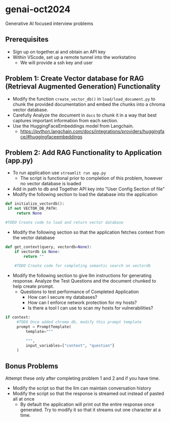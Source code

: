 # genai-oct2024

Generative AI focused interview problems

## Prerequisites
* Sign up on together.ai and obtain an API key
* Within VScode, set up a remote tunnel into the workstatino
   * We will provide a ssh key and user


## Problem 1: Create Vector database for RAG (Retrieval Augmented Generation) Functionality

* Modify the function `create_vector_db()` in `load/load_document.py` to chunk the provided documentation and embed the chunks into a chroma vector database. 
* Carefully Analyze the document in `docs`  to chunk it in a way that best captures important information from each section.
* Use the HuggingFaceEmbeddings model from Langchain.
  * https://python.langchain.com/docs/integrations/providers/huggingface/#huggingfaceembeddings

## Problem 2: Add RAG Functionality to Application (app.py)
* To run application use `streamlit run app.py`
   * The script is functional prior to completion of this problem, however no vector database is loaded
* Add in path to db and Together API key into "User Config Section of file"
* Modify the following section to load the database into the application
```python
def initialize_vectordb():
 if not VECTOR_DB_PATH:
     return None  

#TODO Create code to load and return vector database
```

* Modify the following section so that the application fetches context from the vector database
```python
def get_context(query, vectordb=None):
    if vectordb is None:
        return ""
    
    #TODO Create code for completing semantic search on vectordb 
``` 
* Modify the following section to give llm instructions for generating response. Analyze the Test Questions and the document chunked to help create prompt.
  * Questions to test performance of Completed Application 
    * How can I secure my databases?
    * How can I enforce network protection for my hosts?
    * Is there a tool I can use to scan my hosts for vulnerabilities?

```python
if context:
     #TODO Once added chroma db, modify this prompt template 
     prompt = PromptTemplate(
         template="""

         """,
         input_variables=["context", "question"]
     )
```


## Bonus Problems

Attempt these only after completing problem 1 and 2 and if you have time.
* Modify the script so that the llm can maintain conversation history
* Modify the script so that the response is streamed out instead of pasted all at once
  * By default the application will print out the entire response once generated. Try to modify it so that it streams out one character at a time.

